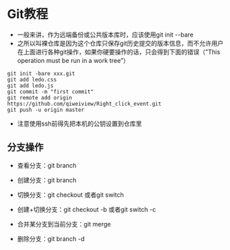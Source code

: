 # Git教程

* 一般来讲，作为远端备份或公共版本库时，应该使用git init --bare
* 之所以叫裸仓库是因为这个仓库只保存git历史提交的版本信息，而不允许用户在上面进行各种git操作，如果你硬要操作的话，只会得到下面的错误（”This operation must be run in a work tree”）
```
git init -bare xxx.git
git add ledo.css
git add ledo.js
git commit -m "first commit"
git remote add origin https://github.com/qiweiview/Right_click_event.git
git push -u origin master
```
* 注意使用ssh前得先把本机的公钥设置到仓库里

## 分支操作

* 查看分支：git branch

* 创建分支：git branch <name>

* 切换分支：git checkout <name>或者git switch <name>

* 创建+切换分支：git checkout -b <name>或者git switch -c <name>

* 合并某分支到当前分支：git merge <name>

* 删除分支：git branch -d <name>
